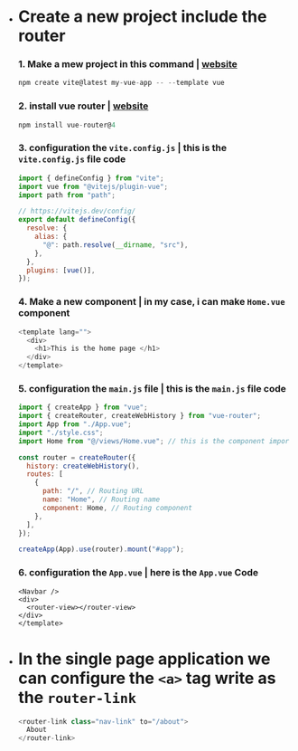 - # Create a new project include the router

  ### 1. Make a mew project in this command | [website](https://vitejs.dev/guide/)

  ```js
  npm create vite@latest my-vue-app -- --template vue
  ```

  ### 2. install vue router | [website](https://router.vuejs.org/installation.html)

  ```js
  npm install vue-router@4
  ```

  ### 3. configuration the `vite.config.js` | this is the `vite.config.js` file code

  ```js
  import { defineConfig } from "vite";
  import vue from "@vitejs/plugin-vue";
  import path from "path";

  // https://vitejs.dev/config/
  export default defineConfig({
    resolve: {
      alias: {
        "@": path.resolve(__dirname, "src"),
      },
    },
    plugins: [vue()],
  });
  ```

  ### 4. Make a new component | in my case, i can make `Home.vue` component

  ```js
  <template lang="">
    <div>
      <h1>This is the home page </h1>
    </div>
  </template>
  ```

  ### 5. configuration the `main.js` file | this is the `main.js` file code

  ```js
  import { createApp } from "vue";
  import { createRouter, createWebHistory } from "vue-router";
  import App from "./App.vue";
  import "./style.css";
  import Home from "@/views/Home.vue"; // this is the component import URL

  const router = createRouter({
    history: createWebHistory(),
    routes: [
      {
        path: "/", // Routing URL
        name: "Home", // Routing name
        component: Home, // Routing component
      },
    ],
  });

  createApp(App).use(router).mount("#app");
  ```

  ### 6. configuration the `App.vue` | here is the `App.vue` Code
  ```js<template>
  <Navbar />
  <div>
    <router-view></router-view>
  </div>
  </template>
  ```

- # In the single page application we can configure the `<a>` tag write as the `router-link`
  ```js
  <router-link class="nav-link" to="/about">
    About
  </router-link>
  ```
